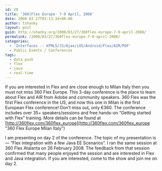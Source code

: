 ```yaml
---
id: 20
title: '360|Flex Europe- 7-9 April, 2008'
date: 2008-03-27T03:13:34+00:00
author: tshanky
layout: post
guid: http://shanky.org/2008/03/27/360flex-europe-7-9-april-2008/
permalink: /2008/03/27/360flex-europe-7-9-april-2008/
categories:
  - 'Interfaces -- HTML5/JS/Ajax/iOS/Android/Flex/AIR/PDF'
  - Public Events / Conferences
tags:
  - data push
  - flex
  - java
  - real-time
---
```

If you are interested in Flex and are close enough to Milan Italy then you must not miss 360 Flex Europe. This 3-day conference is the place to learn about Flex and AIR from Adobe and community speakers. 360 Flex was the first Flex conference in the US, and now this one in Milan is the first European Flex conference! Don&#8217;t miss out, only €360. The conference includes over 35+ speakers/sessions and free hands-on &#8220;Getting started with Flex&#8221; training. More details can be found at [http://360flex.com/360flex_europe](http://360flex.com/360flex_europe "360 Flex Europe Milan Italy")

I am presenting on day 2 of the conference. The topic of my presentation is &#8212; &#8220;Flex integration with a few Java EE Scenarios&#8221;. I ran the same session at 360 Flex Atalanta on 26 February 2008. The feedback from that session confirmed that many people enjoyed the session and are interested in Flex and Java integration. If you are interested, come to the show and join me on day 2.
